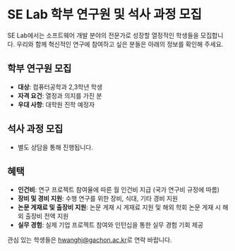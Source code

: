 # SE Lab 학부 연구원 및 석사 과정 모집

SE Lab에서는 소프트웨어 개발 분야의 전문가로 성장할 열정적인 학생들을 모집합니다. 우리와 함께 혁신적인 연구에 참여하고 싶은 분들은 아래의 정보를 확인해 주세요.

## 학부 연구원 모집

- **대상**: 컴퓨터공학과 2,3학년 학생
- **자격 요건**: 열정과 의지를 가진 분
- **우대 사항**: 대학원 진학 예정자

## 석사 과정 모집

- 별도 상담을 통해 진행됩니다.

## 혜택

- **인건비**: 연구 프로젝트 참여율에 따른 월 인건비 지급 (국가 연구비 규정에 따름)
- **장비 및 경비 지원**: 수행 연구를 위한 장비, 식대, 기타 경비 지원
- **논문 게재료 및 출장비 지원**: 논문 게재 시 게재료 지원 및 해외 학회 논문 게재 시 해외 출장비 전액 지원
- **실무 경험**: 실제 기업 프로젝트 참여와 인턴십을 통한 실무 경험 기회 제공

관심 있는 학생들은 [hwanghj@gachon.ac.kr](mailto:hwanghj@gachon.ac.kr)로 연락 바랍니다.